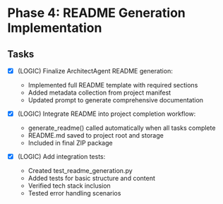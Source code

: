 # Phase 4: README Generation Implementation

## Tasks
- [x] (LOGIC) Finalize ArchitectAgent README generation:
    - Implemented full README template with required sections
    - Added metadata collection from project manifest
    - Updated prompt to generate comprehensive documentation

- [x] (LOGIC) Integrate README into project completion workflow:
    - generate_readme() called automatically when all tasks complete
    - README.md saved to project root and storage
    - Included in final ZIP package

- [x] (LOGIC) Add integration tests:
    - Created test_readme_generation.py
    - Added tests for basic structure and content
    - Verified tech stack inclusion
    - Tested error handling scenarios